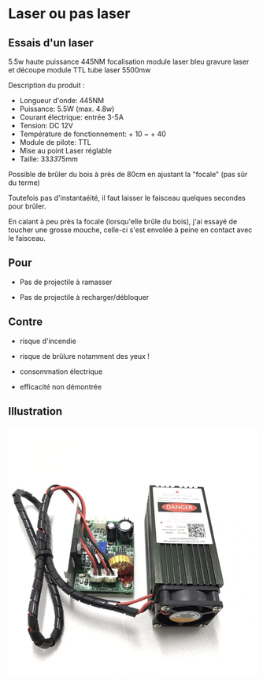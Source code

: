 # Laser ou pas laser

## Essais d'un laser


5.5w haute puissance 445NM focalisation module laser bleu gravure laser et découpe module TTL tube laser 5500mw


Description du produit :

- Longueur d'onde: 445NM
- Puissance: 5.5W (max. 4.8w)
- Courant électrique: entrée 3-5A
- Tension: DC 12V
- Température de fonctionnement: + 10 ~ + 40
- Module de pilote: TTL
- Mise au point Laser réglable
- Taille: 33*33*75mm

Possible de brûler du bois à près de 80cm en ajustant la "focale" (pas sûr du terme)

Toutefois pas d'instantaéité, il faut laisser le faisceau quelques secondes pour brûler.

En calant à peu près la focale (lorsqu'elle brûle du bois), j'ai essayé de toucher une grosse mouche,
celle-ci s'est envolée à peine en contact avec le faisceau.

## Pour

- Pas de projectile à ramasser

- Pas de projectile à recharger/débloquer

## Contre

- risque d'incendie

- risque de brûlure notamment des yeux !

- consommation électrique

- efficacité non démontrée


## Illustration

![module-laser-5-5w-5500mw](Module-laser-5-5w-5500mw-lunettes-bleu-de-focalisation-module-TTL-pour-gravure-et-d-coupe.jpg_Q90.webp?raw=true "module-laser-5-5w-5500mw")